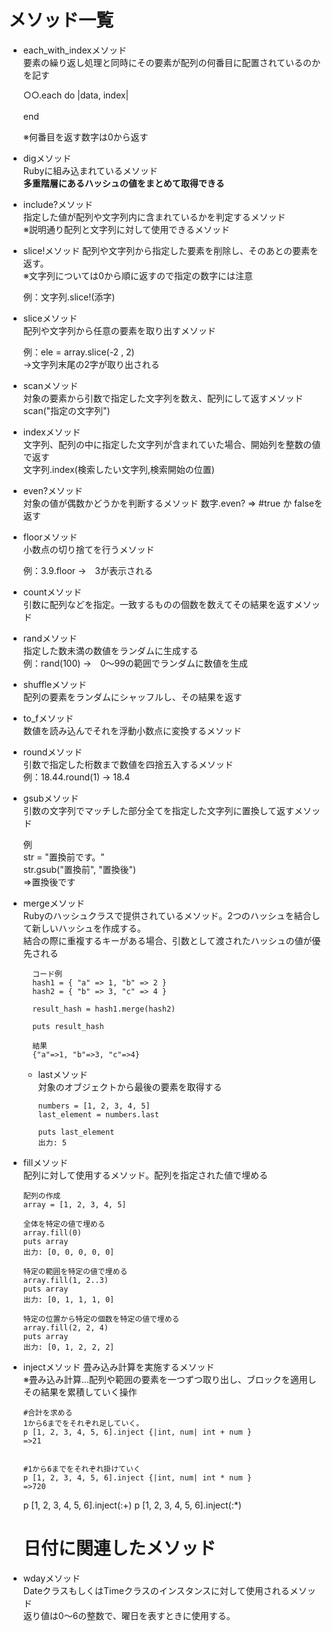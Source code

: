# メソッド一覧

- each_with_indexメソッド<br>
  要素の繰り返し処理と同時にその要素が配列の何番目に配置されているのかを記す<br>

  ○○.each do |data, index|<br>
  <br>
  end<br>

  ※何番目を返す数字は0から返す

- digメソッド  
  Rubyに組み込まれているメソッド  
  **多重階層にあるハッシュの値をまとめて取得できる**
  
- include?メソッド<br>
  指定した値が配列や文字列内に含まれているかを判定するメソッド<br>
  ※説明通り配列と文字列に対して使用できるメソッド

- slice!メソッド
  配列や文字列から指定した要素を削除し、そのあとの要素を返す。<br>
  ※文字列については0から順に返すので指定の数字には注意

  例：文字列.slice!(添字)

- sliceメソッド<br>
  配列や文字列から任意の要素を取り出すメソッド

  例：ele = array.slice(-2 , 2)<br>
  →文字列末尾の2字が取り出される

- scanメソッド<br>
  対象の要素から引数で指定した文字列を数え、配列にして返すメソッド<br>
  scan("指定の文字列")

- indexメソッド<br>
  文字列、配列の中に指定した文字列が含まれていた場合、開始列を整数の値で返す<br>
  文字列.index(検索したい文字列,検索開始の位置)

- even?メソッド<br>
  対象の値が偶数かどうかを判断するメソッド
  数字.even? => #true か falseを返す

- floorメソッド<br>
  小数点の切り捨てを行うメソッド<br>

  例：3.9.floor →　3が表示される

- countメソッド<br>
  引数に配列などを指定。一致するものの個数を数えてその結果を返すメソッド
    
- randメソッド<br>
  指定した数未満の数値をランダムに生成する<br>
  例：rand(100) →　0～99の範囲でランダムに数値を生成<br>

- shuffleメソッド<br>
  配列の要素をランダムにシャッフルし、その結果を返す<br>

- to_fメソッド<br>
  数値を読み込んでそれを浮動小数点に変換するメソッド<br>

- roundメソッド<br>
  引数で指定した桁数まで数値を四捨五入するメソッド<br>
  例：18.44.round(1) → 18.4

- gsubメソッド<br>
  引数の文字列でマッチした部分全てを指定した文字列に置換して返すメソッド<br>

  例<br>
  str = "置換前です。"<br>
  str.gsub("置換前", "置換後")<br>
  =>置換後です

- mergeメソッド  
  Rubyのハッシュクラスで提供されているメソッド。2つのハッシュを結合して新しいハッシュを作成する。  
  結合の際に重複するキーがある場合、引数として渡されたハッシュの値が優先される
  
        コード例
        hash1 = { "a" => 1, "b" => 2 }
        hash2 = { "b" => 3, "c" => 4 }
        
        result_hash = hash1.merge(hash2)
        
        puts result_hash
        
        結果
        {"a"=>1, "b"=>3, "c"=>4}

  - lastメソッド  
    対象のオブジェクトから最後の要素を取得する
    
        numbers = [1, 2, 3, 4, 5]
        last_element = numbers.last
        
        puts last_element
        出力: 5
- fillメソッド  
  配列に対して使用するメソッド。配列を指定された値で埋める  

      配列の作成
      array = [1, 2, 3, 4, 5]
      
      全体を特定の値で埋める
      array.fill(0)
      puts array
      出力: [0, 0, 0, 0, 0]
      
      特定の範囲を特定の値で埋める
      array.fill(1, 2..3)
      puts array
      出力: [0, 1, 1, 1, 0]
      
      特定の位置から特定の個数を特定の値で埋める
      array.fill(2, 2, 4)
      puts array
      出力: [0, 1, 2, 2, 2]

- injectメソッド
  畳み込み計算を実施するメソッド  
      ※畳み込み計算…配列や範囲の要素を一つずつ取り出し、ブロックを適用しその結果を累積していく操作
  
      #合計を求める
      1から6までをそれぞれ足していく。
      p [1, 2, 3, 4, 5, 6].inject {|int, num| int + num }
      =>21
      
      
      #1から6までをそれぞれ掛けていく
      p [1, 2, 3, 4, 5, 6].inject {|int, num| int * num }
      =>720

    p [1, 2, 3, 4, 5, 6].inject(:+)
    p [1, 2, 3, 4, 5, 6].inject(:*)
  
  # 日付に関連したメソッド

- wdayメソッド<br>
  DateクラスもしくはTimeクラスのインスタンスに対して使用されるメソッド<br>
  返り値は0～6の整数で、曜日を表すときに使用する。
